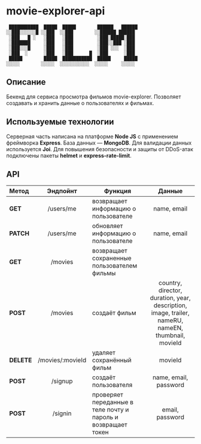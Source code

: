 # movie-explorer-api

```
 ███████████  █████  █████        ██████   ██████
░░███░░░░░░█ ░░███  ░░███        ░░██████ ██████ 
 ░███   █ ░   ░███   ░███         ░███░█████░███ 
 ░███████     ░███   ░███         ░███░░███ ░███ 
 ░███░░░█     ░███   ░███         ░███ ░░░  ░███ 
 ░███  ░      ░███   ░███      █  ░███      ░███ 
 █████        █████  ███████████  █████     █████
░░░░░        ░░░░░  ░░░░░░░░░░░  ░░░░░     ░░░░░ 
```
## Описание

Бекенд для сервиса просмотра фильмов movie-explorer. Позволяет создавать и хранить данные о пользователях и фильмах.

## Используемые технологии

Серверная часть написана на платформе **Node JS** с применением фреймворка **Express**. База данных — **MongoDB**. Для валидации данных используется **Joi**. Для повышения безопасности и защиты от DDoS-атак подключены пакеты **helmet** и **express-rate-limit**. 

## API


| Метод  | Эндпойнт | Функция| Данные |
| :-     |   :-:    |   -   |  :-:  |
|  **GET**   | /users/me| возвращает информацию о пользователе | name, email  |
|**PATCH** | /users/me   | обновляет информацию о пользователе |name, email  |
|**GET** | /movies   | возвращает сохраненные пользователем фильмы |  |
|**POST** | /movies   | создаёт фильм |country, director, duration, year, description, image, trailer, nameRU, nameEN, thumbnail, movieId   |
|**DELETE** | /movies/:movieId   | удаляет сохранённый фильм | movieId |
|**POST** | /signup   | создаёт пользователя |name, email, password |
|**POST** | /signin   | проверяет переданные в теле почту и пароль и возвращает токен |email, password |
 